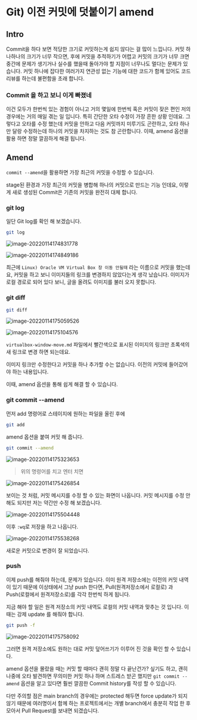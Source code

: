 # Git) 이전 커밋에 덧붙이기 amend

## Intro

Commit을 하다 보면 적당한 크기로 커밋하는게 쉽지 않다는 걸 많이 느낍니다. 커밋 하나하나의 크기가 너무 작으면, 후에 커밋을 추적하기가 어렵고 커밋의 크기가 너무 크면 중간에 문제가 생기거나 실수를 했을때 돌아가야 할 지점이 너무나도 멀다는 문제가 있습니다. 커밋 하나에 잡다한 여러가지 연관성 없는 기능에 대한 코드가 함께 있어도 코드리뷰를 하는데 불편함을 초래 합니다.

### Commit 을 하고 보니 이게 빠졌네

이건 모두가 한번씩 있는 경험이 아니고 거의 몇일에 한번씩 혹은 커밋이 잦은 편인 저의 경우에는 거의 매일 겪는 일 입니다. 특히 간단한 오타 수정이 가장 흔한 상황 인데요. 그렇다고 오타를 수정 했는데 커밋을 안하고 다음 커밋까지 미루기도 곤란하고, 오타 하나만 달랑 수정하는데 하나의 커밋을 차지하는 것도 참 곤란합니다. 이때, amend 옵션을 활용 하면 정말 깔끔하게 해결 됩니다.

## Amend

`commit --amend`을 활용하면 가장 최근의 커밋을 수정할 수 있습니다. 

stage된 환경과 가장 최근의 커밋을 병합해 하나의 커밋으로 만드는 기능 인데요, 이렇게 새로 생성된 Commit은 기존의 커밋을 완전히 대체 합니다.

### git log

일단 Git log를 확인 해 보겠습니다.

```zsh
git log
```

![image-20220114174831778](https://raw.githubusercontent.com/Shane-Park/mdblog/main/devops/git/amend.assets/image-20220114174831778.png)

![image-20220114174849186](https://raw.githubusercontent.com/Shane-Park/mdblog/main/devops/git/amend.assets/image-20220114174849186.png)

최근에 `Linux) Oracle VM Virtual Box 창 이동 안될때` 라는 이름으로 커밋을 했는데요, 커밋을 하고 보니 이미지들의 링크를 변경하지 않았다는게 생각 났습니다. 이미지가 로컬 경로로 되어 있다 보니, 글을 올려도 이미지를 불러 오지 못합니다.

### git diff

```zsh
git diff
```

![image-20220114175059526](https://raw.githubusercontent.com/Shane-Park/mdblog/main/devops/git/amend.assets/image-20220114175059526.png)

![image-20220114175104576](https://raw.githubusercontent.com/Shane-Park/mdblog/main/devops/git/amend.assets/image-20220114175104576.png)

`virtualbox-window-move.md` 파일에서 빨간색으로 표시된 이미지의 링크만 초록색의 새 링크로 변경 하면 되는데요.

이미지 링크만 수정한다고 커밋을 하나 추가할 수는 없습니다. 이전의 커밋에 들어갔어야 하는 내용입니다.

이때, amend 옵션을 통해 쉽게 해결 할 수 있습니다.

### git commit --amend

먼저 add 명령어로 스테이지에 원하는 파일을 올린 후에

```zsh
git add
```

amend 옵션을 붙여 커밋 해 줍니다.

```zsh
git commit --amend
```

![image-20220114175323653](https://raw.githubusercontent.com/Shane-Park/mdblog/main/devops/git/amend.assets/image-20220114175323653.png)

> 위의 명령어를 치고 엔터 치면

![image-20220114175426854](https://raw.githubusercontent.com/Shane-Park/mdblog/main/devops/git/amend.assets/image-20220114175426854.png)

보이는 것 처럼, 커밋 메시지를 수정 할 수 있는 화면이 나옵니다. 커밋 메시지를 수정 안해도 되지만 저는 약간만 수정 해 보겠습니다.

![image-20220114175504448](https://raw.githubusercontent.com/Shane-Park/mdblog/main/devops/git/amend.assets/image-20220114175504448.png)

이후 `:wq`로 저장을 하고 나옵니다.

![image-20220114175538268](https://raw.githubusercontent.com/Shane-Park/mdblog/main/devops/git/amend.assets/image-20220114175538268.png)

새로운 커밋으로 변경이 잘 되었습니다.

### push

이제 push를 해줘야 하는데, 문제가 있습니다. 이미 원격 저장소에는 이전의 커밋 내역이 있기 때문에 이상태에서 그냥 push 한다면, Pull(원격저장소에서 로컬로) 과 Push(로컬에서 원격저장소로)를 각각 한번씩 하게 됩니다.

지금 해야 할 일은 원격 저장소의 커밋 내역도 로컬의 커밋 내역과 맞추는 것 입니다. 이때는 강제 update 를 해줘야 합니다.

```zsh
git push -f
```

![image-20220114175758092](https://raw.githubusercontent.com/Shane-Park/mdblog/main/devops/git/amend.assets/image-20220114175758092.png)

그러면 원격 저장소에도 원하는 대로 커밋 덮어쓰기가 이루어 진 것을 확인 할 수 있습니다.

amend 옵션을 몰랐을 때는 커밋 할 때마다 괜히 정말 다 끝난건가? 싶기도 하고, 괜히 나중에 오타 발견하면 무의미한 커밋 하나 하며 스트레스 받곤 했지만 `git commit --amend` 옵션을 알고 있다면 훨씬 깔끔한 Commit history를 작성 할 수 있습니다.

다만 주의할 점은 main branch의 경우에는 protected 해두면 force update가 되지 않기 때문에 여러명이서 함께 하는 프로젝트에서는 개별 branch에서 충분히 작업 한 후 모아서 Pull Request를 보내면 되겠습니다.

